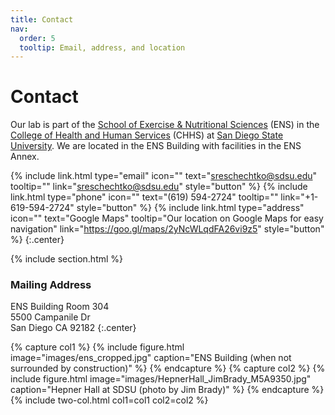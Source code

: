 ```yaml
---
title: Contact
nav:
  order: 5
  tooltip: Email, address, and location
---
```


# <i class="fas fa-envelope"></i>Contact

Our lab is part of the [School of Exercise & Nutritional Sciences](https://ens.sdsu.edu/) (ENS) in the [College of Health and Human Services](https://chhs.sdsu.edu/) (CHHS) at [San Diego State University](https://sdsu.edu). We are located in the ENS Building with facilities in the ENS Annex.

{%
  include link.html
  type="email"
  icon=""
  text="sreschechtko@sdsu.edu"
  tooltip=""
  link="sreschechtko@sdsu.edu"
  style="button"
%}
{%
  include link.html
  type="phone"
  icon=""
  text="(619) 594-2724"
  tooltip=""
  link="+1-619-594-2724"
  style="button"
%}
{%
  include link.html
  type="address"
  icon=""
  text="Google Maps"
  tooltip="Our location on Google Maps for easy navigation"
  link="https://goo.gl/maps/2yNcWLqdFA26vi9z5"
  style="button"
%}
{:.center}

{% include section.html %}

### <i class="fas fa-mail-bulk"></i>Mailing Address

ENS Building Room 304  
5500 Campanile Dr  
San Diego CA 92182
{:.center}

{% capture col1 %}
{%
  include figure.html
  image="images/ens_cropped.jpg"
  caption="ENS Building (when not surrounded by construction)"
%}
{% endcapture %}
{% capture col2 %}
{%
  include figure.html
  image="images/HepnerHall_JimBrady_M5A9350.jpg"
  caption="Hepner Hall at SDSU (photo by Jim Brady)"
%}
{% endcapture %}
{% include two-col.html col1=col1 col2=col2 %}
